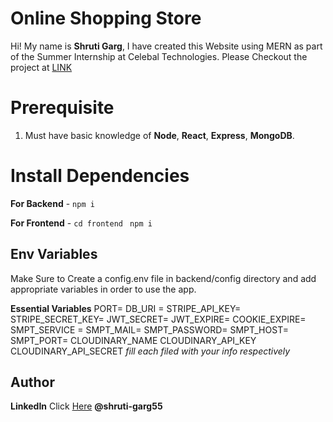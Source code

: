 # Online Shopping Store

Hi! My name is **Shruti Garg**, I have created this Website using MERN as part of the Summer Internship at Celebal Technologies.
Please Checkout the project at [LINK](https://onlineshoppingstore-8qdr.onrender.com/)

# Prerequisite

1.  Must have basic knowledge of **Node**, **React**, **Express**, **MongoDB**.

# Install Dependencies

**For Backend** - `npm i`

**For Frontend** - `cd frontend` ` npm i`

## Env Variables

Make Sure to Create a config.env file in backend/config directory and add appropriate variables in order to use the app.

**Essential Variables**
PORT=
DB_URI =
STRIPE_API_KEY=
STRIPE_SECRET_KEY=
JWT_SECRET=
JWT_EXPIRE=
COOKIE_EXPIRE=
SMPT_SERVICE =
SMPT_MAIL=
SMPT_PASSWORD=
SMPT_HOST=
SMPT_PORT=
CLOUDINARY_NAME
CLOUDINARY_API_KEY
CLOUDINARY_API_SECRET
_fill each filed with your info respectively_

## Author

**LinkedIn** Click [Here](https://in.linkedin.com/in/shruti-garg55) **@shruti-garg55**
